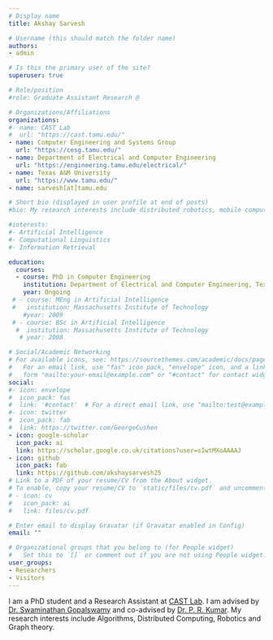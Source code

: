 ```yaml
---
# Display name
title: Akshay Sarvesh

# Username (this should match the folder name)
authors:
- admin

# Is this the primary user of the site?
superuser: true

# Role/position
#role: Graduate Assistant Research @

# Organizations/Affiliations
organizations:
#- name: CAST Lab
#  url: "https://cast.tamu.edu/"
- name: Computer Engineering and Systems Group
  url: "https://cesg.tamu.edu/"
- name: Department of Electrical and Computer Engineering
  url: "https://engineering.tamu.edu/electrical/"
- name: Texas A&M University
  url: "https://www.tamu.edu/"
- name: sarvesh[at]tamu.edu 

# Short bio (displayed in user profile at end of posts)
#bio: My research interests include distributed robotics, mobile computing and programmable matter.

#interests:
#- Artificial Intelligence
#- Computational Linguistics
#- Information Retrieval

education:
  courses:
  - course: PhD in Computer Engineering
    institution: Department of Electrical and Computer Engineering, Texas A&M University
    year: Ongoing
 # - course: MEng in Artificial Intelligence
 #   institution: Massachusetts Institute of Technology
    #year: 2009
 # - course: BSc in Artificial Intelligence
  #  institution: Massachusetts Institute of Technology
   # year: 2008

# Social/Academic Networking
# For available icons, see: https://sourcethemes.com/academic/docs/page-builder/#icons
#   For an email link, use "fas" icon pack, "envelope" icon, and a link in the
#   form "mailto:your-email@example.com" or "#contact" for contact widget.
social:
#- icon: envelope
#  icon_pack: fas
#  link: '#contact'  # For a direct email link, use "mailto:test@example.org".
#- icon: twitter
#  icon_pack: fab
#  link: https://twitter.com/GeorgeCushen
- icon: google-scholar
  icon_pack: ai
  link: https://scholar.google.co.uk/citations?user=sIwtMXoAAAAJ
- icon: github
  icon_pack: fab
  link: https://github.com/akshaysarvesh25
# Link to a PDF of your resume/CV from the About widget.
# To enable, copy your resume/CV to `static/files/cv.pdf` and uncomment the lines below.
# - icon: cv
#   icon_pack: ai
#   link: files/cv.pdf

# Enter email to display Gravatar (if Gravatar enabled in Config)
email: ""

# Organizational groups that you belong to (for People widget)
#   Set this to `[]` or comment out if you are not using People widget.
user_groups:
- Researchers
- Visitors
---
```


I am a PhD student and a Research Assistant at [CAST Lab](https://cast.tamu.edu/). I am advised by [Dr. Swaminathan Gopalswamy](https://engineering.tamu.edu/mechanical/profiles/gopalswamy-s.html) and co-advised by [Dr. P. R. Kumar](https://cesg.tamu.edu/faculty/p-r-kumar/students/). My research interests include Algorithms, Distributed Computing, Robotics and Graph theory. 
